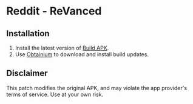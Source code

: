 # Reddit - ReVanced

## Installation
1. Install the latest version of [Build APK](https://github.com/MentalBlank/Reddit-Revanced/releases/latest).
2. Use [Obtainium](https://github.com/ImranR98/Obtainium) to download and install build updates.

## Disclaimer
This patch modifies the original APK, and may violate the app provider's terms of service. Use at your own risk.

